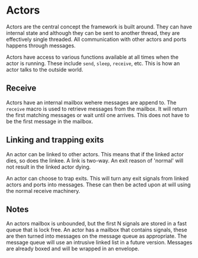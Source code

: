 # Actors

Actors are the central concept the framework is built around.
They can have internal state and although they can be sent to another thread, they are effectively single threaded.
All communication with other actors and ports happens through messages.

Actors have access to various functions available at all times when the actor is running.
These include `send`, `sleep`, `receive`, etc. This is how an actor talks to the outside world.

## Receive

Actors have an internal mailbox wehere messages are append to.
The `receive` macro is used to retrieve messages from the mailbox.
It will return the first matching messages or wait until one arrives.
This does not have to be the first message in the mailbox.

## Linking and trapping exits

An actor can be linked to other actors. This means that if the linked actor dies, so does the linkee.
A link is two-way. An exit reason of 'normal' will not result in the linked actor dying.

An actor can choose to trap exits. This will turn any exit signals from linked actors and ports into messages.
These can then be acted upon at will using the normal receive machinery.

## Notes

An actors mailbox is unbounded, but the first N signals are stored in a fast queue that is lock free.
An actor has a mailbox that contains signals, these are then turned into messages on the message queue as appropriate.
The message queue will use an intrusive linked list in a future version. Messages are already boxed and will be wrapped in an envelope.
